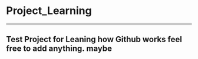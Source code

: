 # Project_Learning
-----------------------
Test Project for Leaning how Github works
feel free to add anything. maybe
-----------------------
